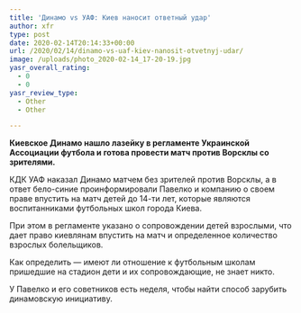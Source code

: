```yaml
---
title: 'Динамо vs УАФ: Киев наносит ответный удар'
author: xfr
type: post
date: 2020-02-14T20:14:33+00:00
url: /2020/02/14/dinamo-vs-uaf-kiev-nanosit-otvetnyj-udar/
image: /uploads/photo_2020-02-14_17-20-19.jpg
yasr_overall_rating:
  - 0
  - 0
yasr_review_type:
  - Other
  - Other

---
```

**Киевское Динамо нашло лазейку в регламенте Украинской Ассоциации футбола и готова провести матч против Ворсклы со зрителями.**

КДК УАФ наказал Динамо матчем без зрителей против Ворсклы, а в ответ бело-синие проинформировали Павелко и компанию о своем праве впустить на матч детей до 14-ти лет, которые являются воспитанниками футбольных школ города Киева.

При этом в регламенте указано о сопровождении детей взрослыми, что дает право киевлянам впустить на матч и определенное количество взрослых болельщиков.

Как определить &#8212; имеют ли отношение к футбольным школам пришедшие на стадион дети и их сопровождающие, не знает никто.

У Павелко и его советников есть неделя, чтобы найти способ зарубить динамовскую инициативу.